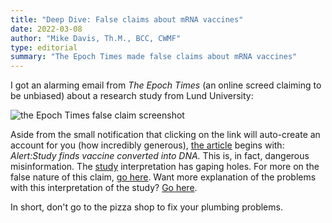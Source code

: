 ```yaml
---
title: "Deep Dive: False claims about mRNA vaccines"
date: 2022-03-08
author: "Mike Davis, Th.M., BCC, CWMF"
type: editorial
summary: "The Epoch Times made false claims about mRNA vaccines"
---
```


I got an alarming email from *The Epoch Times* (an online screed claiming to be unbiased) about a research study from Lund University:

![the Epoch Times false claim screenshot](/images/Pasted-image-2022-03-08.png)

Aside from the small notification that clicking on the link will auto-create an account for you (how incredibly generous), [the article](https://www.theepochtimes.com/pfizers-covid-19-vaccine-goes-into-liver-cells-and-is-converted-to-dna-study_4307594.html?utm_medium=EmailMk&utm_source=l2&utm_campaign=L2_BN5&utm_term=BN5-03-04-2022&utm_content=brnews1&instaaccount=mikethechap%40gmail.com) begins with: _Alert:Study finds vaccine converted into DNA._ This is, in fact, dangerous misinformation. The [study](https://www.mdpi.com/1467-3045/44/3/73/htm) interpretation has gaping holes. For more on the false nature of this claim, [go here](https://thegrubhound.com/study-by-lund-university-researchers-didnt-show-that-covid-19-mrna-vaccines-change-our-dna/). Want more explanation of the problems with this interpretation of the study? [Go here](https://www.techarp.com/science/pfizer-mrna-vaccine-dna-facts/). 

In short, don't go to the pizza shop to fix your plumbing problems.